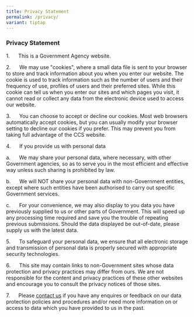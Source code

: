 ```yaml
---
title: Privacy Statement
permalink: /privacy/
variant: tiptap
---
```

<h3><strong>Privacy Statement</strong></h3>
<p>1.&nbsp;&nbsp;&nbsp;&nbsp;&nbsp; This is a Government Agency website.</p>
<p>2.&nbsp;&nbsp;&nbsp;&nbsp;&nbsp; We may use "cookies", where a small data
file is sent to your browser to store and track information about you when
you enter our website. The cookie is used to track information such as
the number of users and their frequency of use, profiles of users and their
preferred sites. While this cookie can tell us when you enter our sites
and which pages you visit, it cannot read or collect any data from the
electronic device used to access our website.</p>
<p>3.&nbsp;&nbsp;&nbsp;&nbsp;&nbsp; You can choose to accept or decline our
cookies. Most web browsers automatically accept cookies, but you can usually
modify your browser setting to decline our cookies if you prefer. This
may prevent you from taking full advantage of the CCS website.</p>
<p>4.&nbsp;&nbsp;&nbsp;&nbsp;&nbsp; If you provide us with personal data</p>
<p>a.&nbsp;&nbsp;&nbsp;&nbsp;&nbsp; We may share your personal data, where
necessary, with other Government agencies, so as to serve you in the most
efficient and effective way unless such sharing is prohibited by law.</p>
<p>b.&nbsp;&nbsp;&nbsp;&nbsp;&nbsp; We will NOT share your personal data
with non-Government entities, except where such entities have been authorised
to carry out specific Government services.</p>
<p>c.&nbsp;&nbsp;&nbsp;&nbsp;&nbsp; For your convenience, we may also display
to you data you have previously supplied to us or other parts of Government.
This will speed up any processing time required and save you the trouble
of repeating previous submissions. Should the data displayed be out-of-date,
please supply us with the latest data.</p>
<p>5.&nbsp;&nbsp;&nbsp;&nbsp;&nbsp; To safeguard your personal data, we ensure
that all electronic storage and transmission of personal data is properly
secured with appropriate security technologies.</p>
<p>6.&nbsp;&nbsp;&nbsp;&nbsp;&nbsp; This site may contain links to non-Government
sites whose data protection and privacy practices may differ from ours.
We are not responsible for the content and privacy practices of these other
websites and encourage you to consult the privacy notices of those sites.</p>
<p>7.&nbsp;&nbsp;&nbsp;&nbsp;&nbsp; Please&nbsp;<a href="https://www.ccs.gov.sg/get-in-touch/general-feedback/contact-us/" rel="noopener noreferrer nofollow" target="_blank">contact us</a>&nbsp;if
you have any enquires or feedback on our data protection policies and procedures
and/or need more information on or access to data which you have provided
to us in the past.</p>